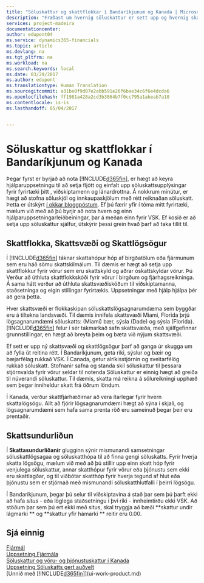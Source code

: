 ```yaml
---
title: "Söluskattur og skattflokkar í Bandaríkjunum og Kanada | Microsoft Docs"
description: "Fræðast um hvernig söluskattur er sett upp og hvernig skattflokka, skattsvæði, skattlögsögur og skattasundurliðanir vinna."
services: project-madeira
documentationcenter: 
author: edupont04
ms.service: dynamics365-financials
ms.topic: article
ms.devlang: na
ms.tgt_pltfrm: na
ms.workload: na
ms.search.keywords: local
ms.date: 03/29/2017
ms.author: edupont
ms.translationtype: Human Translation
ms.sourcegitcommit: a31be0f9d07e2abb591e26f6bae34c6f6e4dcda6
ms.openlocfilehash: ff1981a428a2cd3b3864b7f0cc795a1abeab7a10
ms.contentlocale: is-is
ms.lasthandoff: 05/04/2017


---
```

# <a name="sales-tax-and-tax-groups-in-the-us-and-canada"></a>Söluskattur og skattflokkar í Bandaríkjunum og Kanada
Þegar fyrst er byrjað að nota [!INCLUDE[d365fin](includes/d365fin_md.md)], er hægt að keyra hjálparuppsetningu til að setja fljótt og einfalt upp söluskattsupplýsingar fyrir fyrirtæki þitt , viðskiptamenn og lánardrottna. Á nokkrum mínútur, er hægt að stofna söluskjöl og innkaupaskjölum með rétt reiknaðan söluskatt. Þetta er útskýrt [í okkar bloggpóstum](https://madeira.microsoft.com/blog/sales-tax-setup-made-easy).
Ef þú færir yfir í tóma mitt fyrirtæki, mælum við með að þú byrjir að nota hvern og einn hjálparuppsetningarleiðbeiningar, þar á meðan einn fyrir VSK. Ef kosið er að setja upp söluskattur sjálfur, útskýrir þessi grein hvað þarf að taka tillit til.  

## <a name="tax-groups-tax-areas-and-tax-jurisdictions"></a>Skattflokka, Skattsvæði og Skattlögsögur
Í [!INCLUDE[d365fin](includes/d365fin_md.md)] táknar skattahópur hóp af birgðatölum eða fjármunum sem eru háð sömu skattskilmálum. Til dæmis er hægt að setja upp skattflokkur fyrir vörur sem eru skattskyld og aðrar óskattskyldar vörur. Þú Verður að úthluta skattflokkskóði fyrir vörur í birgðum og fjárhagsreikninga. Á sama hátt verður að úthluta skattsvæðiskóðum til viðskiptamanna, staðsetninga og eigin stillingar fyrirtækis. Uppsetningar með hjálp hjálpa þér að gera þetta.  

Hver skattsvæði er flokkaskipan söluskattslögsagnarumdæma sem byggðar eru á tiltekna landsvæði. Til dæmis innifela skattsvæði Miami, Florida þrjú lögsagnarumdæmi söluskatts: (Miami) bær, sýsla (Dade) og sýsla (Florida). [!INCLUDE[d365fin](includes/d365fin_md.md)] felur í sér takmarkað safn skattsvæða, með sjálfgefinnar grunnstillingar, en hægt að breyta þeim og bæta við nýjum skattsvæði.  

Ef sett er upp ný skattsvæði og skattlögsögur þarf að ganga úr skugga um að fylla út reitina rétt. Í Bandaríkjunum, geta ríki, sýslur og bæir og bæjarfélag rukkað VSK. Í Canada, getur alríkisstjórnin og sveitarfélög rukkað söluskatt. Stofnanir safna og standa skil söluskattur til þessara stjórnvalda fyrir vörur seldar til notenda Söluskattur er einnig hægt að greiða til núverandi söluskattur. Til dæmis, skatta má reikna á sölureikningi upphæð sem þegar inniheldur skatt frá öðrum löndum.  

Í Kanada, verður skattfjárhæðirnar að vera ítarlegar fyrir hvern skattalögsögu. Allt að fjórir lögsagnarumdæmi hægt að sýna í skjali, og lögsagnarumdæmi sem hafa sama prenta röð eru sameinuð þegar þeir eru prentaðir.  

## <a name="tax-details"></a>Skattsundurliðun
Í **Skattasundurliðanir** glugginn sýnir mismunandi samsetningar söluskattlögsagaa og söluskatthópa til að finna gengi söluskatts. Fyrir hverja skatta lögsögu, mælum við með að þú stillir upp einn skatt hóp fyrir venjulega söluskattur, annar skatthópur fyrir vörur eða þjónustu sem ekki eru skattlagðar, og til viðbótar skatthóp fyrir hverja tegund af hlut eða þjónustu sem er stjórnað með mismunandi söluskatthlutfalli í þeirri lögsögu.  

Í Bandaríkjunum, þegar þú selur til viðskiptavina á stað þar sem þú þarft ekki að hafa *situs* - eða löglega staðsetningu í því ríki - innheimtirðu ekki VSK. Að stöðum þar sem þú ert ekki með situs, skal tryggja að bæði **skattur undir lágmarki ** og **skattur yfir hámarki ** reitir eru 0.00.  

## <a name="see-also"></a>Sjá einnig
[Fjármál](finance.md)  
[Uppsetning Fjármála](finance-setup-finance.md)  
[Söluskattur og vöru- og þjónustuskattur í Kanada](ca-finance-tax.md)  
[Uppsetning Söluskatts gert auðvelt](https://madeira.microsoft.com/blog/sales-tax-setup-made-easy)  
[Unnið með [!INCLUDE[d365fin](includes/d365fin_md.md)]](ui-work-product.md)  

